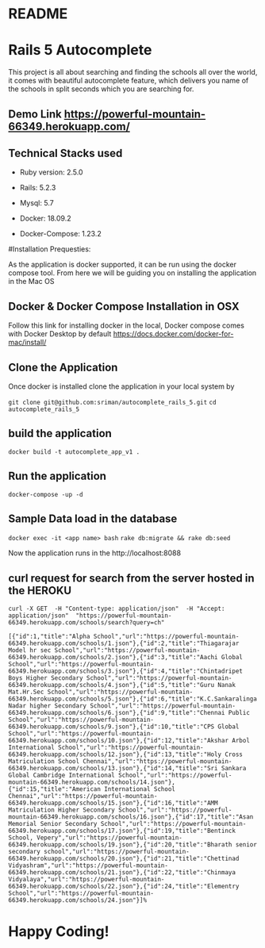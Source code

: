# README

# Rails 5 Autocomplete

This project is all about searching and finding the schools all over the world, it comes with beautiful autocomplete feature, which delivers you name of the schools in split seconds which you are searching for.

## Demo Link https://powerful-mountain-66349.herokuapp.com/

## Technical Stacks used
* Ruby version: 2.5.0

* Rails: 5.2.3

* Mysql: 5.7

* Docker: 18.09.2

* Docker-Compose: 1.23.2

#Installation Prequesties:

As the application is docker supported, it can be run using the docker compose tool. From here we will be guiding you on installing the application in the Mac OS

## Docker & Docker Compose Installation in OSX

Follow this link for installing docker in the local, Docker compose comes with Docker Desktop by default
https://docs.docker.com/docker-for-mac/install/


## Clone the Application 

Once docker is installed clone the application in your local system by 

`git clone git@github.com:sriman/autocomplete_rails_5.git`
`cd autocomplete_rails_5`

## build the application

`docker build -t autocomplete_app_v1 .`

## Run the application
`docker-compose -up -d`

## Sample Data load in the database
`docker exec -it <app name> bash`
`rake db:migrate && rake db:seed`

Now the application runs in the http://localhost:8088 


## curl request for search from the server hosted in the HEROKU

`curl -X GET  -H "Content-type: application/json"  -H "Accept: application/json"  "https://powerful-mountain-66349.herokuapp.com/schools/search?query=ch"`

`[{"id":1,"title":"Alpha School","url":"https://powerful-mountain-66349.herokuapp.com/schools/1.json"},{"id":2,"title":"Thiagarajar Model hr sec School","url":"https://powerful-mountain-66349.herokuapp.com/schools/2.json"},{"id":3,"title":"Aachi Global School","url":"https://powerful-mountain-66349.herokuapp.com/schools/3.json"},{"id":4,"title":"Chintadripet Boys Higher Secondary School","url":"https://powerful-mountain-66349.herokuapp.com/schools/4.json"},{"id":5,"title":"Guru Nanak Mat.Hr.Sec School","url":"https://powerful-mountain-66349.herokuapp.com/schools/5.json"},{"id":6,"title":"K.C.Sankaralinga Nadar higher Secondary School","url":"https://powerful-mountain-66349.herokuapp.com/schools/6.json"},{"id":9,"title":"Chennai Public School","url":"https://powerful-mountain-66349.herokuapp.com/schools/9.json"},{"id":10,"title":"CPS Global School","url":"https://powerful-mountain-66349.herokuapp.com/schools/10.json"},{"id":12,"title":"Akshar Arbol International School","url":"https://powerful-mountain-66349.herokuapp.com/schools/12.json"},{"id":13,"title":"Holy Cross Matriculation School Chennai","url":"https://powerful-mountain-66349.herokuapp.com/schools/13.json"},{"id":14,"title":"Sri Sankara Global Cambridge International School","url":"https://powerful-mountain-66349.herokuapp.com/schools/14.json"},{"id":15,"title":"American International School Chennai","url":"https://powerful-mountain-66349.herokuapp.com/schools/15.json"},{"id":16,"title":"AMM Matriculation Higher Secondary School","url":"https://powerful-mountain-66349.herokuapp.com/schools/16.json"},{"id":17,"title":"Asan Memorial Senior Secondary School","url":"https://powerful-mountain-66349.herokuapp.com/schools/17.json"},{"id":19,"title":"Bentinck School, Vepery","url":"https://powerful-mountain-66349.herokuapp.com/schools/19.json"},{"id":20,"title":"Bharath senior secondary school","url":"https://powerful-mountain-66349.herokuapp.com/schools/20.json"},{"id":21,"title":"Chettinad Vidyashram","url":"https://powerful-mountain-66349.herokuapp.com/schools/21.json"},{"id":22,"title":"Chinmaya Vidyalaya","url":"https://powerful-mountain-66349.herokuapp.com/schools/22.json"},{"id":24,"title":"Elementry School","url":"https://powerful-mountain-66349.herokuapp.com/schools/24.json"}]%`


# Happy Coding!







